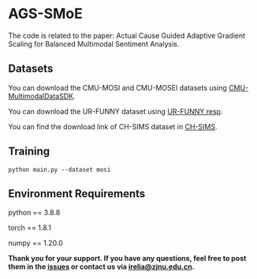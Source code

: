 # AGS-SMoE

The code is related to the paper: Actual Cause Guided Adaptive Gradient Scaling for Balanced Multimodal Sentiment Analysis.

## Datasets

You can download the CMU-MOSI and CMU-MOSEI datasets using [CMU-MultimodalDataSDK](https://github.com/Jie-Xie/CMU-MultimodalDataSDK).

You can download the UR-FUNNY dataset using [UR-FUNNY resp](https://github.com/ROC-HCI/UR-FUNNY).

You can find the download link of CH-SIMS dataset in [CH-SIMS](https://aclanthology.org/2020.acl-main.343.pdf).

## Training

```
python main.py --dataset mosi
```

## Environment Requirements

python == 3.8.8

torch == 1.8.1

numpy == 1.20.0

**Thank you for your support. If you have any questions, feel free to post them in the [issues](https://github.com/TheShy-Dream/AtCAF/issues) or contact us via [irelia@zjnu.edu.cn](mailto:irelia@zjnu.edu.cn).**
